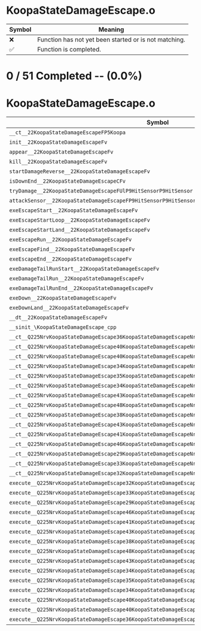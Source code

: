 # KoopaStateDamageEscape.o
| Symbol | Meaning 
| ------------- | ------------- 
| :x: | Function has not yet been started or is not matching. 
| :white_check_mark: | Function is completed. 


# 0 / 51 Completed -- (0.0%)
# KoopaStateDamageEscape.o
| Symbol | Decompiled? |
| ------------- | ------------- |
| `__ct__22KoopaStateDamageEscapeFP5Koopa` | :x: |
| `init__22KoopaStateDamageEscapeFv` | :x: |
| `appear__22KoopaStateDamageEscapeFv` | :x: |
| `kill__22KoopaStateDamageEscapeFv` | :x: |
| `startDamageReverse__22KoopaStateDamageEscapeFv` | :x: |
| `isDownEnd__22KoopaStateDamageEscapeCFv` | :x: |
| `tryDamage__22KoopaStateDamageEscapeFUlP9HitSensorP9HitSensor` | :x: |
| `attackSensor__22KoopaStateDamageEscapeFP9HitSensorP9HitSensor` | :x: |
| `exeEscapeStart__22KoopaStateDamageEscapeFv` | :x: |
| `exeEscapeStartLoop__22KoopaStateDamageEscapeFv` | :x: |
| `exeEscapeStartLand__22KoopaStateDamageEscapeFv` | :x: |
| `exeEscapeRun__22KoopaStateDamageEscapeFv` | :x: |
| `exeEscapeFind__22KoopaStateDamageEscapeFv` | :x: |
| `exeEscapeEnd__22KoopaStateDamageEscapeFv` | :x: |
| `exeDamageTailRunStart__22KoopaStateDamageEscapeFv` | :x: |
| `exeDamageTailRun__22KoopaStateDamageEscapeFv` | :x: |
| `exeDamageTailRunEnd__22KoopaStateDamageEscapeFv` | :x: |
| `exeDown__22KoopaStateDamageEscapeFv` | :x: |
| `exeDownLand__22KoopaStateDamageEscapeFv` | :x: |
| `__dt__22KoopaStateDamageEscapeFv` | :x: |
| `__sinit_\KoopaStateDamageEscape_cpp` | :x: |
| `__ct__Q225NrvKoopaStateDamageEscape36KoopaStateDamageEscapeNrvEscapeStartFv` | :x: |
| `__ct__Q225NrvKoopaStateDamageEscape40KoopaStateDamageEscapeNrvEscapeStartLoopFv` | :x: |
| `__ct__Q225NrvKoopaStateDamageEscape40KoopaStateDamageEscapeNrvEscapeStartLandFv` | :x: |
| `__ct__Q225NrvKoopaStateDamageEscape34KoopaStateDamageEscapeNrvEscapeRunFv` | :x: |
| `__ct__Q225NrvKoopaStateDamageEscape35KoopaStateDamageEscapeNrvEscapeFindFv` | :x: |
| `__ct__Q225NrvKoopaStateDamageEscape34KoopaStateDamageEscapeNrvEscapeEndFv` | :x: |
| `__ct__Q225NrvKoopaStateDamageEscape43KoopaStateDamageEscapeNrvDamageTailRunStartFv` | :x: |
| `__ct__Q225NrvKoopaStateDamageEscape48KoopaStateDamageEscapeNrvDamageTailRunStartFinalFv` | :x: |
| `__ct__Q225NrvKoopaStateDamageEscape38KoopaStateDamageEscapeNrvDamageTailRunFv` | :x: |
| `__ct__Q225NrvKoopaStateDamageEscape43KoopaStateDamageEscapeNrvDamageTailRunFinalFv` | :x: |
| `__ct__Q225NrvKoopaStateDamageEscape41KoopaStateDamageEscapeNrvDamageTailRunEndFv` | :x: |
| `__ct__Q225NrvKoopaStateDamageEscape46KoopaStateDamageEscapeNrvDamageTailRunEndFinalFv` | :x: |
| `__ct__Q225NrvKoopaStateDamageEscape29KoopaStateDamageEscapeNrvDownFv` | :x: |
| `__ct__Q225NrvKoopaStateDamageEscape33KoopaStateDamageEscapeNrvDownLandFv` | :x: |
| `__ct__Q225NrvKoopaStateDamageEscape32KoopaStateDamageEscapeNrvDownEndFv` | :x: |
| `execute__Q225NrvKoopaStateDamageEscape32KoopaStateDamageEscapeNrvDownEndCFP5Spine` | :x: |
| `execute__Q225NrvKoopaStateDamageEscape33KoopaStateDamageEscapeNrvDownLandCFP5Spine` | :x: |
| `execute__Q225NrvKoopaStateDamageEscape29KoopaStateDamageEscapeNrvDownCFP5Spine` | :x: |
| `execute__Q225NrvKoopaStateDamageEscape46KoopaStateDamageEscapeNrvDamageTailRunEndFinalCFP5Spine` | :x: |
| `execute__Q225NrvKoopaStateDamageEscape41KoopaStateDamageEscapeNrvDamageTailRunEndCFP5Spine` | :x: |
| `execute__Q225NrvKoopaStateDamageEscape43KoopaStateDamageEscapeNrvDamageTailRunFinalCFP5Spine` | :x: |
| `execute__Q225NrvKoopaStateDamageEscape38KoopaStateDamageEscapeNrvDamageTailRunCFP5Spine` | :x: |
| `execute__Q225NrvKoopaStateDamageEscape48KoopaStateDamageEscapeNrvDamageTailRunStartFinalCFP5Spine` | :x: |
| `execute__Q225NrvKoopaStateDamageEscape43KoopaStateDamageEscapeNrvDamageTailRunStartCFP5Spine` | :x: |
| `execute__Q225NrvKoopaStateDamageEscape34KoopaStateDamageEscapeNrvEscapeEndCFP5Spine` | :x: |
| `execute__Q225NrvKoopaStateDamageEscape35KoopaStateDamageEscapeNrvEscapeFindCFP5Spine` | :x: |
| `execute__Q225NrvKoopaStateDamageEscape34KoopaStateDamageEscapeNrvEscapeRunCFP5Spine` | :x: |
| `execute__Q225NrvKoopaStateDamageEscape40KoopaStateDamageEscapeNrvEscapeStartLandCFP5Spine` | :x: |
| `execute__Q225NrvKoopaStateDamageEscape40KoopaStateDamageEscapeNrvEscapeStartLoopCFP5Spine` | :x: |
| `execute__Q225NrvKoopaStateDamageEscape36KoopaStateDamageEscapeNrvEscapeStartCFP5Spine` | :x: |
